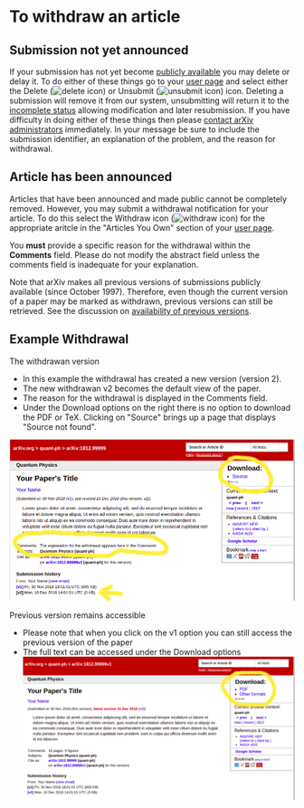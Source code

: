 To withdraw an article
======================

Submission not yet announced
----------------------------

If your submission has not yet become [publicly
available](submit#availability) you may delete or delay it. To do either
of these things go to your [user page](http://arxiv.org/user) and select
either the Delete (![delete icon](https://arxiv.org/images/delete.png)) or Unsubmit
(![unsubmit icon](https://arxiv.org/images/unsubmit.png)) icon. Deleting a submission
will remove it from our system, unsubmitting will return it to the
[incomplete status](submit_status#incomplete) allowing modification and
later resubmission. If you have difficulty in doing either of these
things then please [contact arXiv administrators](/help/contact)
immediately. In your message be sure to include the submission
identifier, an explanation of the problem, and the reason for
withdrawal.

Article has been announced
--------------------------

Articles that have been announced and made public cannot be completely
removed. However, you may submit a withdrawal notification for your
article. To do this select the Withdraw icon (![withdraw
icon](https://arxiv.org/images/withdraw.png)) for the appropriate aritcle in the
"Articles You Own" section of your [user page](http://arxiv.org/user).

You **must** provide a specific reason for the withdrawal within the
**Comments** field. Please do not modify the abstract field unless the
comments field is inadequate for your explanation.

Note that arXiv makes all previous versions of submissions publicly
available (since October 1997). Therefore, even though the current
version of a paper may be marked as withdrawn, previous versions can
still be retrieved. See the discussion on [availability of previous
versions](versions).

Example Withdrawal
--------------------------

The withdrawan version
- In this example the withdrawal has created a new version (version 2). 
- The new withdrawan v2 becomes the default view of the paper. 
- The reason for the withdrawal is displayed in the Comments field. 
- Under the Download options on the right there is no option to download the PDF or TeX. Clicking on "Source" brings up a page that displays "Source not found".

![withdarawal version 2](withdrawal-examplev2.png "withdarawal version 2")

Previous version remains accessible
- Please note that when you click on the v1 option you can still access the previous version of the paper
- The full text can be accessed under the Download options
![withdarawal version 1](withdrawal-examplev1.png "withdarawal version 1")
